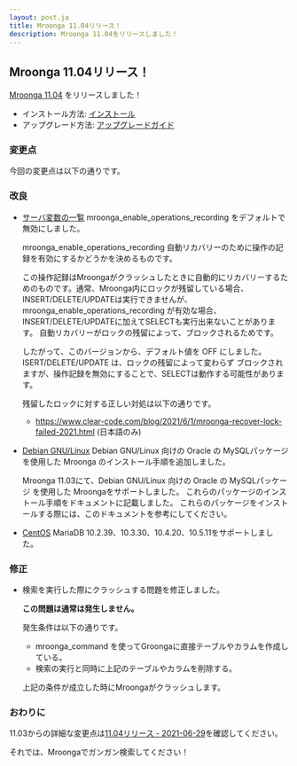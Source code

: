 ```yaml
---
layout: post.ja
title: Mroonga 11.04リリース！
description: Mroonga 11.04をリリースしました！
---
```


## Mroonga 11.04リリース！

[Mroonga 11.04](/ja/docs/news.html#release-11-04) をリリースしました！

* インストール方法: [インストール](/ja/docs/install.html)
* アップグレード方法: [アップグレードガイド](/ja/docs/upgrade.html)

### 変更点

今回の変更点は以下の通りです。

### 改良

  * [サーバ変数の一覧](/ja/docs/reference/server_variables.html) mroonga_enable_operations_recording をデフォルトで無効にしました。

    mroonga_enable_operations_recording 自動リカバリーのために操作の記録を有効にするかどうかを決めるものです。

    この操作記録はMroongaがクラッシュしたときに自動的にリカバリーするためのものです。通常、Mroonga内にロックが残留している場合、
    INSERT/DELETE/UPDATEは実行できませんが、 mroonga_enable_operations_recording が有効な場合、
    INSERT/DELETE/UPDATEに加えてSELECTも実行出来ないことがあります。
    自動リカバリーがロックの残留によって、ブロックされるためです。

    したがって、このバージョンから、デフォルト値を OFF にしました。ISERT/DELETE/UPDATE は、ロックの残留によって変わらず
    ブロックされますが、操作記録を無効にすることで、SELECTは動作する可能性があります。

    残留したロックに対する正しい対処は以下の通りです。

      * https://www.clear-code.com/blog/2021/6/1/mroonga-recover-lock-failed-2021.html (日本語のみ)

  * [Debian GNU/Linux](/ja/docs/install/debian.html) Debian GNU/Linux 向けの Oracle の MySQLパッケージ を使用した Mroonga のインストール手順を追加しました。

    Mroonga 11.03にて、Debian GNU/Linux 向けの Oracle の MySQLパッケージ を使用した Mroongaをサポートしました。
    これらのパッケージのインストール手順をドキュメントに記載しました。
    これらのパッケージをインストールする際には、このドキュメントを参考にしてください。

  * [CentOS](/ja/docs/install/centos.html) MariaDB 10.2.39、10.3.30、10.4.20、10.5.11をサポートしました。

### 修正

  * 検索を実行した際にクラッシュする問題を修正しました。

    **この問題は通常は発生しません。**

    発生条件は以下の通りです。

      * mroonga_command を使ってGroongaに直接テーブルやカラムを作成している。
      * 検索の実行と同時に上記のテーブルやカラムを削除する。

    上記の条件が成立した時にMroongaがクラッシュします。

### おわりに

11.03からの詳細な変更点は[11.04リリース - 2021-06-29](/ja/docs/news.html#release-11-04)を確認してください。

それでは、Mroongaでガンガン検索してください！
